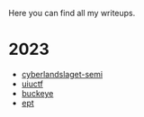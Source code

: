 Here you can find all my writeups.

# 2023
- [cyberlandslaget-semi](./writeups/2023-cyberlandslaget-semifinals/)
- [uiuctf](./writeups/2023-uiuctf/)
- [buckeye](./writeups/2023-buckeye/)
- [ept](./writeups/2023-ept/)
